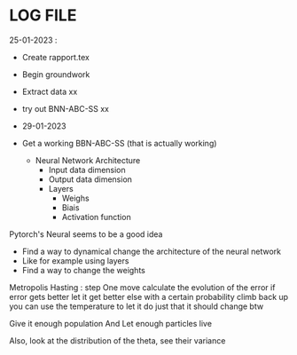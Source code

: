 # LOG FILE

25-01-2023 :

+ Create rapport.tex
+ Begin groundwork

+ Extract data xx
+ try out BNN-ABC-SS xx

+ 29-01-2023

+ Get a working BBN-ABC-SS (that is actually working)
  + Neural Network Architecture
    + Input data dimension
    + Output data dimension
    + Layers
      + Weighs
      + Biais
      + Activation function

Pytorch's Neural seems to be a good idea

+ Find a way to dynamical change the architecture of the neural network
+ Like for example using layers
+ Find a way to change the weights

Metropolis Hasting :
step One
move
calculate the evolution of the error
  if error gets better
    let it get better
  else
    with a certain probability climb back up
    you can use the temperature to let it do just that
    it should change btw

Give it enough population
And Let enough particles live

Also, look at the distribution of the theta,
see their variance
